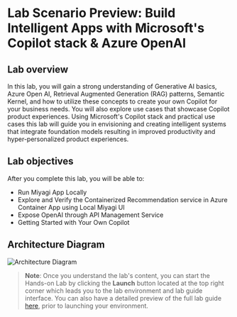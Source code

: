 # Lab Scenario Preview: Build Intelligent Apps with Microsoft's Copilot stack & Azure OpenAI

## Lab overview

In this lab, you will gain a strong understanding of Generative AI basics, Azure Open AI, Retrieval Augmented Generation (RAG) patterns, Semantic Kernel, and how to utilize these concepts to create your own Copilot for your business needs. You will also explore use cases that showcase Copilot product experiences. Using Microsoft's Copilot stack and practical use cases this lab will guide you in envisioning and creating intelligent systems that integrate foundation models resulting in improved productivity and hyper-personalized product experiences. 

## Lab objectives

After you complete this lab, you will be able to:

-   Run Miyagi App Locally
-   Explore and Verify the Containerized Recommendation service in Azure Container App using Local Miyagi UI
-   Expose OpenAI through API Management Service
-   Getting Started with Your Own Copilot

## Architecture Diagram

  ![](media/lab-01-ad.PNG "Architecture Diagram")

>**Note**: Once you understand the lab's content, you can start the Hands-on Lab by clicking the **Launch** button located at the top right corner which leads you to the lab environment and lab guide interface. You can also have a detailed preview of the full lab guide [here](https://experience.cloudlabs.ai/#/labguidepreview/eee913b1-ecb1-4eb7-bac7-ef689c205649), prior to launching your environment.
